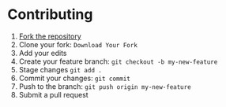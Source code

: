 # Contributing

1. [Fork the repository](https://github.com/Danny-05/Elevate-Music-App/fork)
2. Clone your fork: `Download Your Fork`
3. Add your edits
4. Create your feature branch: `git checkout -b my-new-feature`
5. Stage changes `git add .`
6. Commit your changes: `git commit`
7. Push to the branch: `git push origin my-new-feature`
8. Submit a pull request
